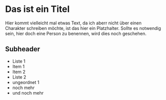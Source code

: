 # Das ist ein Titel

Hier kommt vielleicht mal etwas Text, da ich aberr nicht über einen Charakter schreiben möchte, ist das hier ein Platzhalter. Sollte es notwendig sein, hier doch eine Person zu benennen, wird dies noch geschehen.

## Subheader

- Liste 1
- Item 1
- Item 2
- Liste 2
- ungeordnet 1
- noch mehr
- und noch mehr

